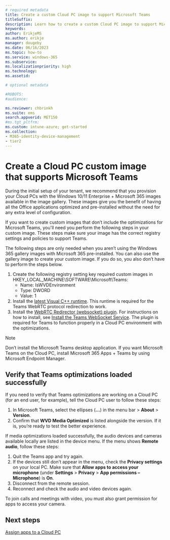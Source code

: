 ```yaml
---
# required metadata
title: Create a custom Cloud PC image to support Microsoft Teams
titleSuffix:
description: Learn how to create a custom Cloud PC image to support Microsoft Teams.
keywords:
author: ErikjeMS  
ms.author: erikje
manager: dougeby
ms.date: 06/16/2023
ms.topic: how-to
ms.service: windows-365
ms.subservice:
ms.localizationpriority: high
ms.technology:
ms.assetid: 

# optional metadata

#ROBOTS:
#audience:

ms.reviewer: chbrinkh
ms.suite: ems
search.appverid: MET150
#ms.tgt_pltfrm:
ms.custom: intune-azure; get-started
ms.collection:
- M365-identity-device-management
- tier2
---
```


# Create a Cloud PC custom image that supports Microsoft Teams

During the initial setup of your tenant, we recommend that you provision your Cloud PCs with the Windows 10/11 Enterprise + Microsoft 365 images available in the image gallery. These images give you the benefit of having all the Office applications optimized and pre-installed without the need for any extra level of configuration.

If you want to create custom images that don’t include the optimizations for Microsoft Teams, you'll need you perform the following steps in your custom image. These steps make sure your image has the correct registry settings and policies to support Teams.

The following steps are only needed when you aren’t using the Windows 365 gallery images with Microsoft 365 pre-installed. You can also use the gallery image to create your custom image. If you do so, you also don’t have to perform the steps below.

1. Create the following registry setting key required custom images in HKEY_LOCAL_MACHINE\SOFTWARE\Microsoft\Teams:
    - Name: IsWVDEnvironment
    - Type: DWORD
    - Value: 1
2. Install the [latest Visual C++ runtime](https://support.microsoft.com/help/2977003/the-latest-supported-visual-c-downloads). This runtime is required for the Teams WebRTC protocol redirection to work.
3. Install the [WebRTC Redirector (websocket) plugin](https://query.prod.cms.rt.microsoft.com/cms/api/am/binary/RWNg9F). For instructions on how to install, see [Install the Teams WebSocket Service](/azure/virtual-desktop/teams-on-avd#install-the-teams-websocket-service). The plugin is required for Teams to function properly in a Cloud PC environment with the optimizations.

> [!NOTE]
> Don’t install the Microsoft Teams desktop application. If you want Microsoft Teams on the Cloud PC, install Microsoft 365 Apps + Teams by using Microsoft Endpoint Manager.

## Verify that Teams optimizations loaded successfully

If you need to verify that Teams optimizations are working on a Cloud PC (for an end user, for example), tell the Cloud PC user to follow these steps:

1. In Microsoft Teams, select the ellipses (**…**) in the menu bar > **About** > **Version**.
2. Confirm that **WVD Media Optimized** is listed alongside the version. If it is, you’re ready to test the better experience.

If media optimizations loaded successfully, the audio devices and cameras available locally are listed in the device menu. If the menu shows **Remote audio**, follow these steps:

1. Quit the Teams app and try again.
2. If the devices still don't appear in the menu, check the **Privacy settings** on your local PC. Make sure that **Allow apps to access your microphone** (under **Settings** > **Privacy** > **App permissions – Microphone**) is **On**.
3. Disconnect from the remote session.
4. Reconnect and check the audio and video devices again.

To join calls and meetings with video, you must also grant permission for apps to access your camera.

<!-- ########################## -->
## Next steps

[Assign apps to a Cloud PC](assign-apps.md)
